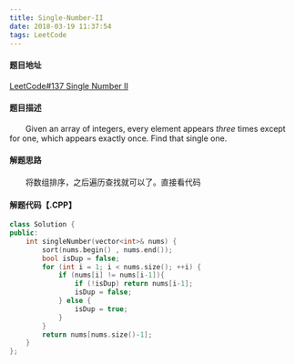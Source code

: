 ```yaml
---
title: Single-Number-II
date: 2018-03-19 11:37:54
tags: LeetCode
---
```


#### 题目地址

[LeetCode#137 Single Number II](https://leetcode.com/problems/single-number-ii/description/)

#### 题目描述

&emsp;&emsp;Given an array of integers, every element appears *three* times except for one, which appears exactly once. Find that single one.

<!--more-->

#### 解题思路

&emsp;&emsp;将数组排序，之后遍历查找就可以了。直接看代码

#### 解题代码【.CPP】

```c++
class Solution {
public:
    int singleNumber(vector<int>& nums) {
        sort(nums.begin() , nums.end());
        bool isDup = false;
        for (int i = 1; i < nums.size(); ++i) {
            if (nums[i] != nums[i-1]){
                if (!isDup) return nums[i-1];
                isDup = false;
            } else {
                isDup = true;
            }
        }
        return nums[nums.size()-1];
    }
};
```

